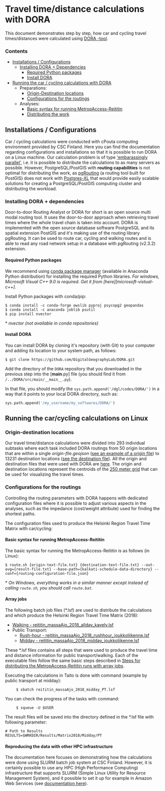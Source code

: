 # Travel time/distance calculations with DORA
 
This document demonstrates step by step, how car and cycling travel times/distances were calculated using [DORA -tool](https://github.com/DigitalGeographyLab/DORA).

### Contents
 - [Installations / Configurations](#installations---configurations)
   - [Installing DORA + Dependencies](#installing-dora--dependencies)
     - [Required Python packages](#required-python-packages)
     - [Install DORA](#install-dora)
 - [Running the car / cycling calculations with DORA](#running-the-public-transport-calculations-in-taito)
   - Preparations:
     - [Origin-Destination locations](#origin-destination-locations)
     - [Configurations for the routings](#configurations-for-the-routings)
   - Analyses:
     - [Basic syntax for running MetropAccess-Reititin](#basic-syntax-for-running-metropaccess-reititin)
     - [Distributing the work](#distributing-the-work)
     

## Installations  / Configurations

Car / cycling calculations were conducted with cPouta computing environment provided by CSC Finland. Here you can find the documentation regarding configurations and installations so that it is possible to run DORA on a Linux machine. 
Our calculation problem is of type ['embarassingly parallel'](https://en.wikipedia.org/wiki/Embarrassingly_parallel), i.e. it is possible to distribute the calculations to as many servers as possible. However, PostgreSQL/PostGIS with **routing capabilities** is not optimal for distributing the work, as [pgRouting](https://pgrouting.org/) (a routing tool built for PostGIS) does not work with [Postgres-XL](https://www.postgres-xl.org/) that would provide easily scalable solutions for creating a PostgreSQL/PostGIS computing cluster and distributing the workload.

### Installing DORA + dependencies

Door-to-door Routing Analyst or DORA for short is an open source multi modal routing tool. It uses the door-to-door approach when retrieving travel times where the whole travel chain is taken into account. DORA is implemented with the open source database software PostgreSQL and its spatial extension PostGIS and it's making use of the routing library pgRouting. It can be used to route car, cycling and walking routes and is able to read any road network setup in a database with pgRouting (v2.3.2) extension.  

#### Required Python packages

We recommend using [conda package manager](https://www.anaconda.com/distribution/) (available in Anaconda Python distribution) for installing the required Python libraries.
*For windows, Microsoft Visual C++ 9.0 is required. Get it from [here][microsoft-vistual-c++]*.

Install Python packages with conda/pip:

```
$ conda install -c conda-forge owslib pyproj psycopg2 geopandas
$ conda install -c anaconda joblib psutil
$ pip install nvector
```
\* *nvector (not available in conda repositories)*

#### Install DORA

You can install DORA by cloning it's repository (with Git) to your computer and adding its location to your system path, as follows:

```
$ git clone https://github.com/DigitalGeographyLab/DORA.git
``` 

Add the directory of the `DORA` repository that you downloaded in the previous step into the [__main__.py] file (you should find it from `/../DORA/src/main/__main__.py`).

In that file, you should modify the `sys.path.append('/dgl/codes/DORA/')` in a way that it points to your local DORA directory, such as:
````python
sys.path.append('/my_username/my_softwares/DORA/')
````

## Running the car/cycling calculations on Linux

### Origin-destination locations

Our travel time/distance calculations were divided into 293 individual subtasks where each task included DORA routings from 50 origin locations that are within a single *origin-file.geojson* ([see an example of a origin file](data/Origin-subsets/1_Origs_WGS84.geojson)) to 13231 destination locations ([see the destination file](data/destination_Points_WGS84.geojson)). All the origin and destination files that were used with DORA are [here](data/). The origin and destination locations represent the centroids of the [250 meter grid](data/MetropAccess_YKR_grid.geojson) that can be used for visualizing the travel times.

### Configurations for the routings

Controlling the routing parameters with DORA happens with dedicated configuration files where it is possible to adjust various aspects in the analyses, such as the impedance (cost/weight attribute) used for finding the shortest paths.   

The configuration files used to produce the Helsinki Region Travel Time Matrix with car/cycling:



#### Basic syntax for running MetropAccess-Reititin

The basic syntax for running the MetropAccess-Reititin is as follows (in Linux):

`$ route.sh {origin-text-file.txt} {destination-text-file.txt} --out-avg={result-file.txt} --base-path={kalkati-schedule-data-directory} --conf={routing-configuration-file.json}`

\* *On Windows, everything works in a similar manner except instead of calling `route.sh`, you should call `route.bat`.*

#### Array jobs

The following batch job files (\*.lsf) are used to distribute the calculations and which produce the Helsinki Region Travel Time Matrix (2018):

  - [Walking - reititin_massaAjo_2018_allday_kavely.lsf](job-files/reititin_2018_allday_walking.lsf)
  - Public Transport:
      - [Rush-hour - reititin_massaAjo_2018_rushhour_joukkoliikenne.lsf](job-files/reititin_2018_rushhour_joukkoliikenne.lsf)
      - [Midday - reititin_massaAjo_2018_midday_joukkoliikenne.lsf](job-files/reititin_2018_midday_joukkoliikenne.lsf)

These \*.lsf files contains all steps that were used to produce the travel time and distance information for public transport/walking. Each of the executable files follow the same basic steps described in [Steps for distributing the MetropAccess-Reititin runs with array jobs](#steps-for-distributing-the-metropaccess-reititin-runs-with-array-jobs). 

Executing the calculations in Taito is done with command (example by public transport at midday):

         $ sbatch reititin_massaAjo_2018_midday_PT.lsf
      

You can check the progress of the tasks with command:

         $ squeue -U $USER
         
The result files will be saved into the directory defined in the \*.lsf file with following parameter:

```
# Path to Results
RESULTS=$WRKDIR/Results/Matrix2018/Midday/PT
```

#### Reproducing the data with other HPC infrastructure

The documentation here focuses on demonstrating how the calculations were done using SLURM batch job system at CSC Finland. However, it is certainly possible to use any HPC (High Performance Computing) infrastructure that supports SLURM (Simple Linux Utility for Resource Management System), and it possible to set it up for example in Amazon Web Services (see [documentation here](https://aws.amazon.com/blogs/compute/deploying-a-burstable-and-event-driven-hpc-cluster-on-aws-using-slurm-part-1/)).


